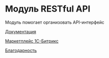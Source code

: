 # Модуль RESTful API

Модуль помогает организовать API-интерфейс

[Документация](https://github.com/ArtamonovDenis/artamonov.api/wiki)

[Маркетплейс 1С-Битрикс](http://marketplace.1c-bitrix.ru/solutions/artamonov.api/)

[Благодарность](http://artamonov.pro/reward/)
